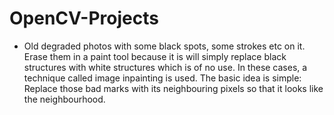 # OpenCV-Projects
- Old degraded photos with some black spots, some strokes etc on it. Erase them in a paint tool because it is will simply replace black structures with white structures which is of no use. In these cases, a technique called image inpainting is used. The basic idea is simple: Replace those bad marks with its neighbouring pixels so that it looks like the neighbourhood.
